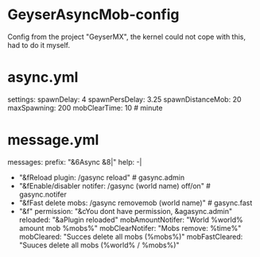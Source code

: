 # GeyserAsyncMob-config
Config from the project "GeyserMX", the kernel could not cope with this, had to do it myself.

# async.yml

settings:
 spawnDelay: 4
 spawnPersDelay: 3.25
 spawnDistanceMob: 20
 maxSpawning: 200
 mobClearTime: 10 # minute

 # message.yml

messages:
 prefix: "&6Async &8|"
 help: -|
  - "&fReload plugin: /gasync reload" # gasync.admin
  - "&fEnable/disabler notifer: /gasync (world name) off/on" # gasync.notifer
  - "&fFast delete mobs: /gasync removemob (world name)" # gasync.fast
  - "&f"
 permission: "&cYou dont have permission, &agasync.admin"
 reloaded: "&aPlugin reloaded"
 mobAmountNotifer: "World %world% amount mob %mobs%"
 mobClearNotifer: "Mobs remove: %time%"
 mobCleared: "Succes delete all mobs (%mobs%)"
 mobFastCleared: "Suuces delete all mobs (%world% / %mobs%)"
 
 

 
